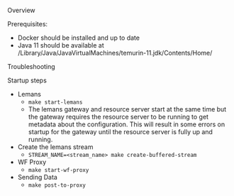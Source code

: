 Overview

Prerequisites:
- Docker should be installed and up to date
- Java 11 should be available at /Library/Java/JavaVirtualMachines/temurin-11.jdk/Contents/Home/

Troubleshooting

Startup steps

- Lemans
  - `make start-lemans`
  - The lemans gateway and resource server start at the same time but the gateway requires the resource server 
  to be running to get metadata about the configuration. This will result in some errors on startup for the gateway 
  until the resource server is fully up and running.
- Create the lemans stream
  - `STREAM_NAME=<stream_name> make create-buffered-stream`
- WF Proxy
  - `make start-wf-proxy`
- Sending Data
  - `make post-to-proxy`
